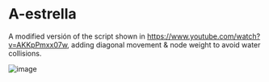 # A-estrella

A modified versión of the script shown in https://www.youtube.com/watch?v=AKKpPmxx07w, adding diagonal movement & node weight to avoid water collisions.

![image](https://github.com/user-attachments/assets/ec6b7f7d-2c58-4def-962d-1f2a2e3c2c41)

